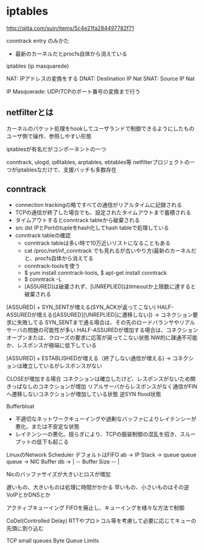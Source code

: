 # iptables


http://qiita.com/suin/items/5c4e21fa284497782f71



conntrack entry のみかた
* 最新のカーネルだとprocfs自体から消えている

iptables (ip masquarede)


NAT: IPアドレスの変換をする
DNAT: Destination IP Nat
SNAT: Source IP Nat

IP Masquerade: UDP/TCPのポート番号の変換まで行う


## netfilterとは
カーネルのパケット処理をhookしてユーザランドで制御できるようにしたもの
ユーザ側で操作、参照しやすい形態

iptablesが有名だがコンポーネントの一つ

conntrack, ulogd, ip6tables, arptables, ebtables等
netfilterプロジェクトの一つがiptablesなだけで、支援バッチも多数存在

## conntrack
* connection trackingの略ですべての通信がリアルタイムに記録される
* TCPの通信が終了した場合でも、設定されたタイムアウトまで蓄積される
* タイムアウトするとconntrack tableから破棄される
* src dst IPとPortのtupleをhash化してhash tableで処理している
* conntrack tableの確認
  * conntrack tableは多い時で10万近いリストになることもある
  * cat /proc/net/nf_conntrack でも見れるが古いやり方(最新のカーネルだと、procfs自体から消えてる
  * conntrack-toolsを使う
  * $ yum install conntrack-tools, $ apt-get install conntrack
  * $ conntrack -L
  * [ASSURED]は破棄されず、[UNREPLIED]はtimeoutか上限数に達すると破棄される

[ASSURED] + SYN_SENTが増える(SYN_ACKが返ってこない)
HALF-ASSUREDが増える([ASSURED][UNREPLIED]に遷移しない])
-> コネクション要求に失敗してる
SYN_SENTまで通る場合は、その先のロードバランサやリアルサーバの問題の可能性が多い
HALF-ASSUREDが増加する場合は、コネクションオープンまたは、クローズの要求に応答が戻ってこない状態
NW的に疎通不可能か、レスポンスが極端に低下している


[ASSURED] + ESTABLISHEDが増える（終了しない通信が増える)
-> コネクションは確立しているがレスポンスがない

CLOSEが増加する場合
コネクションは確立したけど、レスポンスがないため開きっぱなしのコネクションが増加
リアルサーバからレスポンスがなく通信がFINへ遷移しないコネクションが増加している状態
逆SYN flood状態



Bufferbloat
* 不適切なネットワークキューイングや過剰なバッファによりレイテンシーが悪化、または不安定な状態
* レイテンシーの悪化、揺らぎにより、TCPの服装制御の混乱を招き、スループットの低下も起こる

LinuxのNetwork Scheduler デフォルトはFIFO
ab ->  IP Stack ->  queue queue queue ->  NIC Buffer
db ->               | -- Buffer Size -- |

Nicのバッファサイズが大きいとロスが増加

遅いもの、大きいものは処理に時間がかかる
早いもの、小さいものはその逆 VoIPとかDNSとか


アクティブキューイング
FIFOを廃止し、キューイングを様々な方法で制御

CoDel(Controlled Delay)
RTTやプロトコル等を考慮して必要に応じてキューの先頭に割り込む


TCP small queues
Byte Queue Limits


